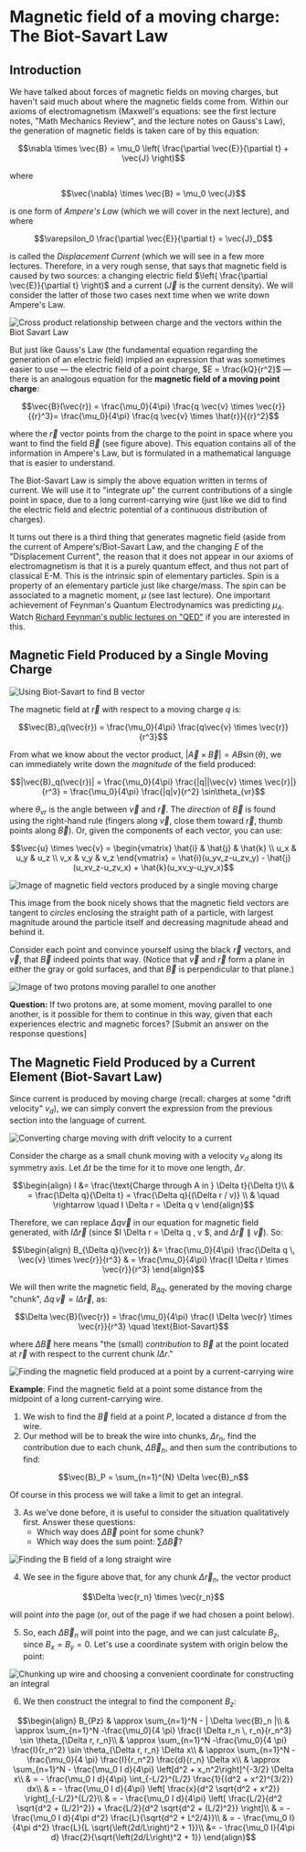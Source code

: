 # Magnetic field of a moving charge: The Biot-Savart Law

## Introduction

We have talked about forces of magnetic fields on moving charges, but haven't said much about where the magnetic fields come from. Within our axioms of electromagnetism (Maxwell's equations: see the first lecture notes, "Math Mechanics Review", and the lecture notes on Gauss's Law), the generation of magnetic fields is taken care of by this equation:
```math
\nabla \times \vec{B} = \mu_0 \left( \frac{\partial \vec{E}}{\partial t} + \vec{J} \right)
```
where
```math
\vec{\nabla} \times \vec{B} = \mu_0 \vec{J}
```
is one form of *Ampere's Law* (which we will cover in the next lecture), and where 
```math
\varepsilon_0 \frac{\partial \vec{E}}{\partial t} = \vec{J}_D
```
is called the *Displacement Current* (which we will see in a few more lectures. Therefore, in a very rough sense, that says that magnetic field is caused by two sources: a changing electric field $\left( \frac{\partial \vec{E}}{\partial t} \right)$ and a current $(\vec{J}$ is the current density). We will consider the latter of those two cases next time when we write down Ampere's Law.

![Cross product relationship between charge and the vectors within the Biot Savart Law](images/12_v-cross-r.png)

But just like Gauss's Law (the fundamental equation regarding the generation of an electric field) implied an expression that was sometimes easier to use — the electric field of a point charge, $E = \frac{kQ}{r^2}$ — there is an analogous equation for the **magnetic field of a moving point charge**:
```math
\vec{B}(\vec{r}) = \frac{\mu_0}{4\pi} \frac{q \vec{v} \times \vec{r}}{{r}^3}= \frac{\mu_0}{4\pi} \frac{q \vec{v} \times \hat{r}}{{r}^2}
```
where the $\vec{r}$ vector points from the charge to the point in space where you want to find the field $\vec{B}$ (see figure above). This equation contains all of the information in Ampere's Law, but is formulated in a mathematical language that is easier to understand.

The Biot-Savart Law is simply the above equation written in terms of current. We will use it to "integrate up" the current contributions of a single point in space, due to a long current-carrying wire (just like we did to find the electric field and electric potential of a continuous distribution of charges).

It turns out there is a third thing that generates magnetic field (aside from the current of Ampere's/Biot-Savart Law, and the changing $E$ of the "Displacement Current", the reason that it does not appear in our axioms of electromagnetism is that it is a purely quantum effect, and thus not part of classical E-M. This is the intrinsic spin of elementary particles. Spin is a property of an elementary particle just like charge/mass. The spin can be associated to a magnetic moment, $\mu$ (see last lecture). One important achievement of Feynman's Quantum Electrodynamics was predicting $\mu_A$.  Watch [Richard Feynman's public lectures on "QED"](http://www.vega.org.uk/video/subseries/8) if you are interested in this.


## Magnetic Field Produced by a Single Moving Charge

![Using Biot-Savart to find B vector](images/12_v-cross-r-II.png)

The magnetic field at $\vec{r}$ with respect to a moving charge $q$ is:
```math
\vec{B}_q(\vec{r}) = \frac{\mu_0}{4\pi} \frac{q\vec{v} \times \vec{r}}{r^3}
```
From what we know about the vector product, $|\vec{A} \times \vec{B}| = AB \sin(\theta)$, we can immediately write down the *magnitude* of the field produced:
```math
|\vec{B}_q(\vec{r})| = \frac{\mu_0}{4\pi} \frac{|q||\vec{v} \times \vec{r}|}{r^3} = \frac{\mu_0}{4\pi} \frac{|q|v}{r^2} \sin\theta_{vr}
```
where $\theta_{vr}$ is the angle between $\vec{v}$ and $\vec{r}$. The *direction* of $\vec{B}$ is found using the right-hand rule (fingers along $\vec{v}$, close them toward $\vec{r}$, thumb points along $\vec{B}$). Or, given the components of each vector, you can use:
```math
\vec{u} \times \vec{v} = \begin{vmatrix} \hat{i} & \hat{j} & \hat{k} \\ u_x & u_y & u_z \\ v_x & v_y & v_z \end{vmatrix} = \hat{i}(u_yv_z-u_zv_y) - \hat{j}(u_xv_z-u_zv_x) + \hat{k}(u_xv_y-u_yv_x)
```

![Image of magnetic field vectors produced by a single moving charge](images/12_B-field-of-point.png)

This image from the book nicely shows that the magnetic field vectors are tangent to *circles* enclosing the straight path of a particle, with largest magnitude around the particle itself and decreasing magnitude ahead and behind it.

Consider each point and convince yourself using the black $\vec{r}$ vectors, and $\vec{v}$, that $\vec{B}$ indeed points that way. (Notice that $\vec{v}$ and $\vec{r}$ form a plane in either the gray or gold surfaces, and that $\vec{B}$ is perpendicular to that plane.)

![Image of two protons moving parallel to one another](images/12_two-particles-parallel-velocity.png)

**Question:** If two protons are, at some moment, moving parallel to one another, is it possible for them to continue in this way, given that each experiences electric and magnetic forces? [Submit an answer on the response questions]


## The Magnetic Field Produced by a Current Element (Biot-Savart Law)

Since current is produced by moving charge (recall: charges at some "drift velocity" $v_d$), we can simply convert the expression from the previous section into the language of current.

![Converting charge moving with drift velocity to a current](images/12_cylindrical-charge-current.png)

Consider the charge as a small chunk moving with a velocity $v_d$ along its symmetry axis. Let $\Delta t$ be the time for it to move one length, $\Delta r$.
```math
\begin{align}
I &= \frac{\text{Charge through A in } \Delta t}{\Delta t}\\
& = \frac{\Delta q}{\Delta t} = \frac{\Delta q}{(\Delta r / v)} \\
& \quad \rightarrow \quad I \Delta r = \Delta q v 
\end{align}
```
Therefore, we can replace $\Delta q \vec{v}$ in our equation for magnetic field generated, with $I \Delta \vec{r}$ (since $I \Delta r = \Delta q \, v $, and $\Delta \vec{r} \parallel \vec{v}$). So:
```math
\begin{align}
B_{\Delta q}(\vec{r}) &= \frac{\mu_0}{4\pi} \frac{\Delta q \, \vec{v} \times \vec{r}}{r^3}
& = \frac{\mu_0}{4\pi} \frac{I \Delta r \times \vec{r}}{r^3}
\end{align}
```
We will then write the magnetic field, $B_{\Delta q}$, generated by the moving charge "chunk", $\Delta q \, \vec{v} = I \Delta \vec{r}$, as:
```math
\Delta \vec{B}(\vec{r}) = \frac{\mu_0}{4\pi} \frac{I \Delta \vec{r} \times \vec{r}}{r^3} \quad \text{Biot-Savart}
```
where $\Delta \vec{B}$ here means "the (small) *contribution* to $\vec{B}$ at the point located at $\vec{r}$ with respect to the current chunk $I \Delta r$."

![Finding the magnetic field produced at a point by a current-carrying wire](images/12_magnetic-field-wire.png)

**Example**: Find the magnetic field at a point some distance from the midpoint of a long current-carrying wire.
1. We wish to find the $\vec{B}$ field at a point $P$, located a distance $d$ from the wire.
2. Our method will be to break the wire into chunks, $\Delta r_n$, find the contribution due to each chunk, $\Delta \vec{B}_n$, and then sum the contributions to find:
```math
\vec{B}_P = \sum_{n=1}^{N} \Delta \vec{B}_n
```
Of course in this process we will take a limit to get an integral.

3. As we've done before, it is useful to consider the situation qualitatively first. Answer these questions:
    * Which way does $\Delta \vec{B}$ point for some chunk? 
    * Which way does the sum point: $\sum \Delta \vec{B}$?

![Finding the B field of a long straight wire](images/12_long-straight-wire-B-I.png)

4. We see in the figure above that, for any chunk $\Delta \vec{r}_n$, the vector product
```math
\Delta \vec{r_n} \times \vec{r_n}
```
will point *into* the page (or, out of the page if we had chosen a point below).


5. So, each $\Delta \vec{B}_n$ will point into the page, and we can just calculate $B_z$, since $B_x = B_y = 0$. Let's use a coordinate system with origin below the point:

![Chunking up wire and choosing a convenient coordinate for constructing an integral](images/12_long-straight-wire-B-II.png)

6. We then construct the integral to find the component $B_z$:
```math
\begin{align}
B_{Pz} & \approx \sum_{n=1}^N - | \Delta \vec{B}_n |\\
& \approx \sum_{n=1}^N -\frac{\mu_0}{4 \pi} \frac{I \Delta r_n \, r_n}{r_n^3} \sin \theta_{\Delta r, r_n}\\
& \approx \sum_{n=1}^N -\frac{\mu_0}{4 \pi} \frac{I}{r_n^2}  \sin \theta_{\Delta r, r_n} \Delta x\\
& \approx \sum_{n=1}^N -\frac{\mu_0}{4 \pi} \frac{I}{r_n^2} \frac{d}{r_n} \Delta x\\
& \approx \sum_{n=1}^N - \frac{\mu_0 I d}{4\pi} \left[d^2 + x_n^2\right]^{-3/2} \Delta x\\
& = - \frac{\mu_0 I d}{4\pi} \int_{-L/2}^{L/2} \frac{1}{(d^2 + x^2)^{3/2}} dx\\
& = - \frac{\mu_0 I d}{4\pi} \left[ \frac{x}{d^2 \sqrt{d^2 + x^2}} \right]_{-L/2}^{L/2}\\
& = - \frac{\mu_0 I d}{4\pi} \left[ \frac{L/2}{d^2 \sqrt{d^2 + (L/2)^2}} + \frac{L/2}{d^2 \sqrt{d^2 + (L/2)^2}} \right]\\
& = - \frac{\mu_0 I d}{4\pi d^2} \frac{L}{\sqrt{d^2 + L^2/4}}\\
& = - \frac{\mu_0 I}{4\pi d^2} \frac{L}{L \sqrt{\left(2d/L\right)^2 + 1}}\\
&= - \frac{\mu_0 I}{4\pi d} \frac{2}{\sqrt{\left(2d/L\right)^2 + 1}}
\end{align}
```




